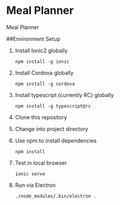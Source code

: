 # Meal Planner
Meal Planner

##Environment Setup
1. Install Ionic2 globally

    ```
    npm install -g ionic
    ```
2. Install Cordova globally

    ```
    npm install -g cordova
    ```
3. Install typescript (currently RC) globally

    ```
    npm install -g typescript@rc
    ```
4. Clone this repository
5. Change into project directory
6. Use npm to install dependencies

    ```
    npm install
    ```
7. Test in local browser 

    ```
    ionic serve
    ```
8. Run via Electron

    ```
    ./node_modules/.bin/electron .
    ```